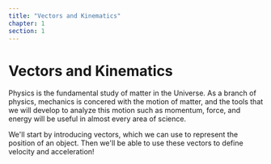```yaml
---
title: "Vectors and Kinematics"
chapter: 1
section: 1
---
```


# Vectors and Kinematics

Physics is the fundamental study of matter in the Universe. As a branch of physics, mechanics is concered with the motion of matter, and the tools that we will develop to analyze this motion such as momentum, force, and energy will be useful in almost every area of science.

We'll start by introducing vectors, which we can use to represent the position of an object. Then we'll be able to use these vectors to define velocity and acceleration!

